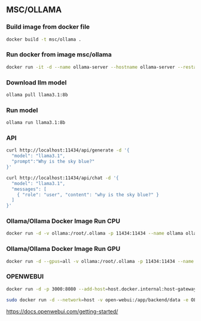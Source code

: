## MSC/OLLAMA

### Build image from docker file
```sh
docker build -t msc/ollama .
```
### Run docker from image msc/ollama
```sh
docker run -it -d --name ollama-server --hostname ollama-server --restart=always -p 11434:11434 msc/ollama
```
### Download llm model
```sh
ollama pull llama3.1:8b 
```
### Run model
```sh
ollama run llama3.1:8b
```

### API
```sh
curl http://localhost:11434/api/generate -d '{
  "model": "llama3.1",
  "prompt":"Why is the sky blue?"
}'

curl http://localhost:11434/api/chat -d '{
  "model": "llama3.1",
  "messages": [
    { "role": "user", "content": "why is the sky blue?" }
  ]
}'

```

### Ollama/Ollama Docker Image Run CPU
```sh
docker run -d -v ollama:/root/.ollama -p 11434:11434 --name ollama ollama/ollama
```

### Ollama/Ollama Docker Image Run GPU
```sh
docker run -d --gpus=all -v ollama:/root/.ollama -p 11434:11434 --name ollama ollama/ollama
```
### OPENWEBUI
```sh
docker run -d -p 3000:8080 --add-host=host.docker.internal:host-gateway -v open-webui:/app/backend/data --name open-webui --restart always ghcr.io/open-webui/open-webui:main

sudo docker run -d --network=host -v open-webui:/app/backend/data -e OLLAMA_BASE_URL=http://127.0.0.1:11434 --name open-webui --restart always ghcr.io/open-webui/open-webui:main
```

https://docs.openwebui.com/getting-started/
